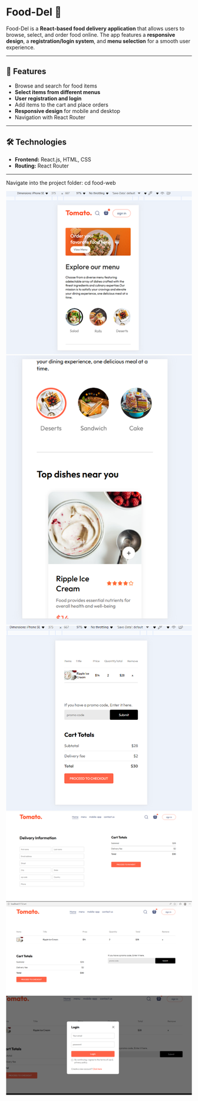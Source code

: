 # Food-Del 🍔

Food-Del is a **React-based food delivery application** that allows users to browse, select, and order food online. The app features a **responsive design**, a **registration/login system**, and **menu selection** for a smooth user experience.

---

## 🚀 Features

- Browse and search for food items
- **Select items from different menus**
- **User registration and login**
- Add items to the cart and place orders
- **Responsive design** for mobile and desktop
- Navigation with React Router

---

## 🛠️ Technologies

- **Frontend:** React.js, HTML, CSS
- **Routing:** React Router
---
Navigate into the project folder:
cd food-web

![ responsive food delivery website with react.js](0.png)
![ responsive food delivery website with react.js](1.png) 
![ responsive food delivery website with react.js](2.png)
![ responsive food delivery website with react.js](3.png)
![ responsive food delivery website with react.js](4.png)  
![ responsive food delivery website with react.js](5.png) 
